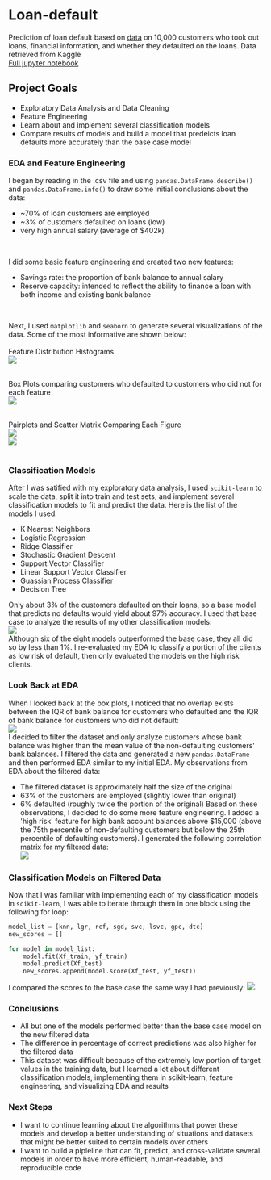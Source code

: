 # Loan-default
Prediction of loan default based on [data](https://www.kaggle.com/kmldas/loan-default-prediction) on 10,000 customers who took out loans, financial information, and whether they defaulted on the loans. Data retrieved from Kaggle  
[Full jupyter notebook](https://github.com/jmfinnegan12/Loan-default/blob/main/Loan%20Defaults.ipynb)

## Project Goals
- Exploratory Data Analysis and Data Cleaning
- Feature Engineering
- Learn about and implement several classification models
- Compare results of models and build a model that predeicts loan defaults more accurately than the base case model

### EDA and Feature Engineering
I began by reading in the .csv file and using `pandas.DataFrame.describe()` and `pandas.DataFrame.info()` to draw some initial conclusions about the data:
- ~70% of loan customers are employed
- ~3% of customers defaulted on loans (low)
- very high annual salary (average of $402k)  
<br/>

I did some basic feature engineering and created two new features:
- Savings rate: the proportion of bank balance to annual salary
- Reserve capacity: intended to reflect the ability to finance a loan with both income and existing bank balance  
<br/>

Next, I used `matplotlib` and `seaborn` to generate several visualizations of the data. Some of the most informative are shown below:  
<br/>
Feature Distribution Histograms  
![](./Photos/Feature%20Dist.PNG)  
<br/>

Box Plots comparing customers who defaulted to customers who did not for each feature  
![](./Photos/Boxplots.PNG)  
<br/>

Pairplots and Scatter Matrix Comparing Each Figure  
![](./Photos/Pairplot.PNG)  
![](./Photos/Scatter%20Matrix.PNG)
<br/><br/>

### Classification Models
After I was satified with my exploratory data analysis, I used `scikit-learn` to scale the data, split it into train and test sets, and implement several classification models to fit and predict the data. Here is the list of the models I used:
- K Nearest Neighbors
- Logistic Regression
- Ridge Classifier
- Stochastic Gradient Descent
- Support Vector Classifier
- Linear Support Vector Classifier
- Guassian Process Classifier
- Decision Tree

Only about 3% of the customers defaulted on their loans, so a base model that predicts no defaults would yield about 97% accuracy. I used that base case to analyze the results of my other classification models:  
![](.Photos/Score%20Comparison%20Initial.PNG)  
Although six of the eight models outperformed the base case, they all did so by less than 1%. I re-evaluated my EDA to classify a portion of the clients as low risk of default, then only evaluated the models on the high risk clients.

### Look Back at EDA
When I looked back at the box plots, I noticed that no overlap exists between the IQR of bank balance for customers who defaulted and the IQR of bank balance for customers who did not default:  
![](./Photos/Boxplots.PNG)  
I decided to filter the dataset and only analyze customers whose bank balance was higher than the mean value of the non-defaulting customers' bank balances. I filtered the data and generated a new `pandas.DataFrame` and then performed EDA similar to my initial EDA. My observations from EDA about the filtered data:
- The filtered dataset is approximately half the size of the original
- 63% of the customers are employed (slightly lower than original)
- 6% defaulted (roughly twice the portion of the original)
Based on these observations, I decided to do some more feature engineering. I added a 'high risk' feature for high bank account balances above $15,000 (above the 75th percentile of non-defaulting customers but below the 25th percentile of defaulting customers). I generated the following correlation matrix for my filtered data:  
![](./Photos/Pearson%20Corr.PNG)  

### Classification Models on Filtered Data
Now that I was familiar with implementing each of my classification models in `scikit-learn`, I was able to iterate through them in one block using the following for loop:  
```python
model_list = [knn, lgr, rcf, sgd, svc, lsvc, gpc, dtc]
new_scores = []

for model in model_list:
    model.fit(Xf_train, yf_train)
    model.predict(Xf_test)
    new_scores.append(model.score(Xf_test, yf_test))
```
I compared the scores to the base case the same way I had previously:
![](Photos/Score%20Comparison%20Filtered.PNG)

### Conclusions
- All but one of the models performed better than the base case model on the new filtered data
- The difference in percentage of correct predictions was also higher for the filtered data
- This dataset was difficult because of the extremely low portion of target values in the training data, but I learned a lot about different classification models, implementing them in scikit-learn, feature engineering, and visualizing EDA and results

### Next Steps
- I want to continue learning about the algorithms that power these models and develop a better understanding of situations and datasets that might be better suited to certain models over others
- I want to build a pipleline that can fit, predict, and cross-validate several models in order to have more efficient, human-readable, and reproducible code
